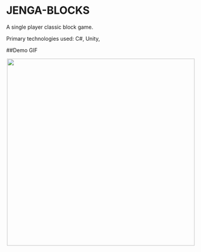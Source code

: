# JENGA-BLOCKS

A single player classic block game.

Primary technologies used: C#, Unity,

##Demo GIF

<p align="center">
<img src="Blocks/ezgif.com-gif-maker (2).gif" width="500">
</p>

